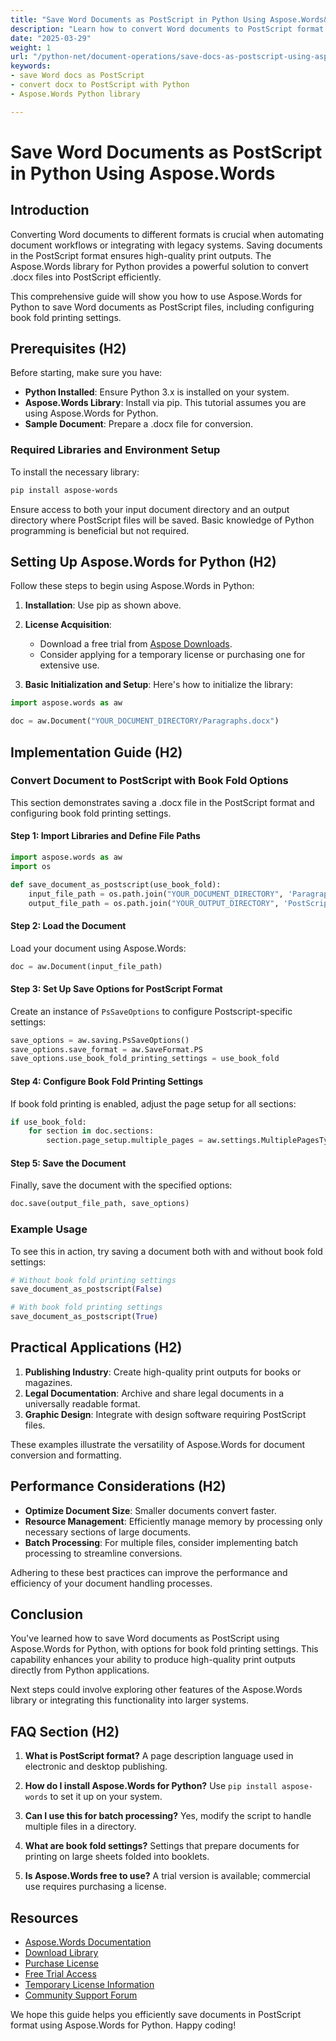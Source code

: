```yaml
---
title: "Save Word Documents as PostScript in Python Using Aspose.Words&#58; A Comprehensive Guide"
description: "Learn how to convert Word documents to PostScript format using Aspose.Words for Python. This guide covers setup, conversion, and book fold printing options."
date: "2025-03-29"
weight: 1
url: "/python-net/document-operations/save-docs-as-postscript-using-aspose-words-python/"
keywords:
- save Word docs as PostScript
- convert docx to PostScript with Python
- Aspose.Words Python library

---
```


# Save Word Documents as PostScript in Python Using Aspose.Words

## Introduction

Converting Word documents to different formats is crucial when automating document workflows or integrating with legacy systems. Saving documents in the PostScript format ensures high-quality print outputs. The Aspose.Words library for Python provides a powerful solution to convert .docx files into PostScript efficiently.

This comprehensive guide will show you how to use Aspose.Words for Python to save Word documents as PostScript files, including configuring book fold printing settings.

## Prerequisites (H2)

Before starting, make sure you have:
- **Python Installed**: Ensure Python 3.x is installed on your system.
- **Aspose.Words Library**: Install via pip. This tutorial assumes you are using Aspose.Words for Python.
- **Sample Document**: Prepare a .docx file for conversion.

### Required Libraries and Environment Setup

To install the necessary library:

```bash
pip install aspose-words
```

Ensure access to both your input document directory and an output directory where PostScript files will be saved. Basic knowledge of Python programming is beneficial but not required.

## Setting Up Aspose.Words for Python (H2)

Follow these steps to begin using Aspose.Words in Python:

1. **Installation**: Use pip as shown above.
   
2. **License Acquisition**:
   - Download a free trial from [Aspose Downloads](https://releases.aspose.com/words/python/).
   - Consider applying for a temporary license or purchasing one for extensive use.

3. **Basic Initialization and Setup**: Here's how to initialize the library:

```python
import aspose.words as aw

doc = aw.Document("YOUR_DOCUMENT_DIRECTORY/Paragraphs.docx")
```

## Implementation Guide (H2)

### Convert Document to PostScript with Book Fold Options

This section demonstrates saving a .docx file in the PostScript format and configuring book fold printing settings.

#### Step 1: Import Libraries and Define File Paths

```python
import aspose.words as aw
import os

def save_document_as_postscript(use_book_fold):
    input_file_path = os.path.join("YOUR_DOCUMENT_DIRECTORY", 'Paragraphs.docx')
    output_file_path = os.path.join("YOUR_OUTPUT_DIRECTORY", 'PostScriptOutput.ps')
```

#### Step 2: Load the Document

Load your document using Aspose.Words:

```python
doc = aw.Document(input_file_path)
```

#### Step 3: Set Up Save Options for PostScript Format

Create an instance of `PsSaveOptions` to configure Postscript-specific settings:

```python
save_options = aw.saving.PsSaveOptions()
save_options.save_format = aw.SaveFormat.PS
save_options.use_book_fold_printing_settings = use_book_fold
```

#### Step 4: Configure Book Fold Printing Settings

If book fold printing is enabled, adjust the page setup for all sections:

```python
if use_book_fold:
    for section in doc.sections:
        section.page_setup.multiple_pages = aw.settings.MultiplePagesType.BOOK_FOLD_PRINTING
```

#### Step 5: Save the Document

Finally, save the document with the specified options:

```python
doc.save(output_file_path, save_options)
```

### Example Usage

To see this in action, try saving a document both with and without book fold settings:

```python
# Without book fold printing settings
save_document_as_postscript(False)

# With book fold printing settings
save_document_as_postscript(True)
```

## Practical Applications (H2)

1. **Publishing Industry**: Create high-quality print outputs for books or magazines.
2. **Legal Documentation**: Archive and share legal documents in a universally readable format.
3. **Graphic Design**: Integrate with design software requiring PostScript files.

These examples illustrate the versatility of Aspose.Words for document conversion and formatting.

## Performance Considerations (H2)

- **Optimize Document Size**: Smaller documents convert faster.
- **Resource Management**: Efficiently manage memory by processing only necessary sections of large documents.
- **Batch Processing**: For multiple files, consider implementing batch processing to streamline conversions.

Adhering to these best practices can improve the performance and efficiency of your document handling processes.

## Conclusion

You've learned how to save Word documents as PostScript using Aspose.Words for Python, with options for book fold printing settings. This capability enhances your ability to produce high-quality print outputs directly from Python applications.

Next steps could involve exploring other features of the Aspose.Words library or integrating this functionality into larger systems.

## FAQ Section (H2)

1. **What is PostScript format?** 
   A page description language used in electronic and desktop publishing.

2. **How do I install Aspose.Words for Python?**
   Use `pip install aspose-words` to set it up on your system.

3. **Can I use this for batch processing?**
   Yes, modify the script to handle multiple files in a directory.

4. **What are book fold settings?**
   Settings that prepare documents for printing on large sheets folded into booklets.

5. **Is Aspose.Words free to use?**
   A trial version is available; commercial use requires purchasing a license.

## Resources

- [Aspose.Words Documentation](https://reference.aspose.com/words/python-net/)
- [Download Library](https://releases.aspose.com/words/python/)
- [Purchase License](https://purchase.aspose.com/buy)
- [Free Trial Access](https://releases.aspose.com/words/python/)
- [Temporary License Information](https://purchase.aspose.com/temporary-license/)
- [Community Support Forum](https://forum.aspose.com/c/words/10)

We hope this guide helps you efficiently save documents in PostScript format using Aspose.Words for Python. Happy coding!
